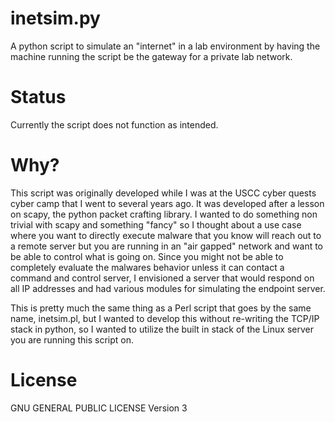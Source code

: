 # inetsim.py
A python script to simulate an "internet" in a lab environment by having the machine running the script be the gateway for a private lab network.

# Status
Currently the script does not function as intended.

# Why?
This script was originally developed while I was at the USCC cyber quests cyber camp that I went to several years ago. It was developed after a lesson on scapy, the python packet crafting library. I wanted to do something non trivial with scapy and something "fancy" so I thought about a use case where you want to directly execute malware that you know will reach out to a remote server but you are running in an "air gapped" network and want to be able to control what is going on. Since you might not be able to completely evaluate the malwares behavior unless it can contact a command and control server, I envisioned a server that would respond on all IP addresses and had various modules for simulating the endpoint server. 

This is pretty much the same thing as a Perl script that goes by the same name, inetsim.pl, but I wanted to develop this without re-writing the TCP/IP stack in python, so I wanted to utilize the built in stack of the Linux server you are running this script on. 

# License
GNU GENERAL PUBLIC LICENSE Version 3

